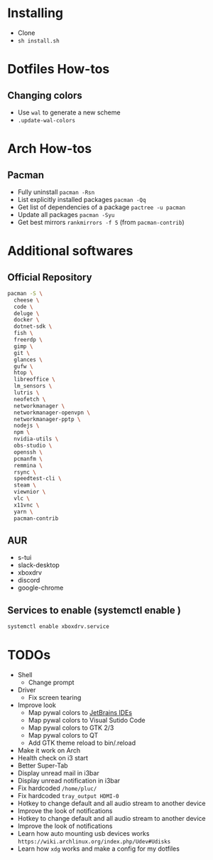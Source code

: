 # Installing

- Clone
- `sh install.sh`

# Dotfiles How-tos

## Changing colors

- Use `wal` to generate a new scheme
- `.update-wal-colors`

# Arch How-tos

## Pacman

- Fully uninstall `pacman -Rsn`
- List explicitly installed packages `pacman -Qq`
- Get list of dependencies of a package `pactree -u pacman`
- Update all packages `pacman -Syu`
- Get best mirrors `rankmirrors -f 5` (from `pacman-contrib`)

# Additional softwares

## Official Repository

```bash
pacman -S \
  cheese \
  code \
  deluge \
  docker \
  dotnet-sdk \
  fish \
  freerdp \
  gimp \
  git \
  glances \
  gufw \
  htop \
  libreoffice \
  lm_sensors \
  lutris \
  neofetch \
  networkmanager \
  networkmanager-openvpn \
  networkmanager-pptp \
  nodejs \
  npm \
  nvidia-utils \
  obs-studio \
  openssh \
  pcmanfm \
  remmina \
  rsync \
  speedtest-cli \
  steam \
  viewnior \
  vlc \
  x11vnc \
  yarn \
  pacman-contrib
```

## AUR

- s-tui
- slack-desktop
- xboxdrv
- discord
- google-chrome

## Services to enable (systemctl enable <service>)

```bash
systemctl enable xboxdrv.service
```

# TODOs

- Shell
  - Change prompt
- Driver
  - Fix screen tearing
- Improve look
  - Map pywal colors to [JetBrains IDEs](https://github.com/0x6C38/intellijPywal)
  - Map pywal colors to Visual Sutido Code
  - Map pywal colors to GTK 2/3
  - Map pywal colors to QT
  - Add GTK theme reload to bin/.reload
- Make it work on Arch
- Health check on i3 start
- Better Super-Tab
- Display unread mail in i3bar
- Display unread notification in i3bar
- Fix hardcoded `/home/pluc/`
- Fix hardcoded `tray_output HDMI-0`
- Hotkey to change default and all audio stream to another device
- Improve the look of notifications
- Hotkey to change default and all audio stream to another device
- Improve the look of notifications
- Learn how auto mounting usb devices works `https://wiki.archlinux.org/index.php/Udev#Udisks`
- Learn how `xdg` works and make a config for my dotfiles
